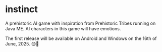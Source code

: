 # instinct
A prehistoric AI game with inspiration from Prehistoric Tribes running on Java ME. AI characters in this game will have emotions.

The first release will be available on Android and Windows on the 16th of June, 2025. 😊🥰
